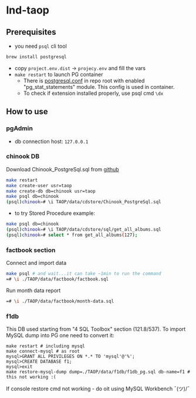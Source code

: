 # lnd-taop

## Prerequisites

- you need `psql` cli tool

```bash
brew install postgresql
```

- copy `project.env.dist` -> `projecy.env` and fill the vars
- `make restart` to launch PG container
  - There is [postgresql.conf](./postgresql.conf) in repo root with enabled "pg_stat_statements" module. This config is used in container.
  - To check if extension installed properly, use psql cmd `\dx`

## How to use

### pgAdmin

- db connection host: `127.0.0.1`

### chinook DB

Download Chinook_PostgreSql.sql from [github](https://github.com/lerocha/chinook-database/blob/master/ChinookDatabase/DataSources/Chinook_PostgreSql.sql)

```bash
make restart
make create-user usr=taop
make create-db db=chinook usr=taop
make psql db=chinook
(psql)chinook=# \i TAOP/data/cdstore/Chinook_PostgreSql.sql
```

- to try Stored Procedure example:

 ```bash
 make psql db=chinook
 (psql)chinook=# \i TAOP/data/cdstore/sql/get_all_albums.sql
 (psql)chinook=# select * from get_all_albums(127);
 ```

### factbook section

Connect and import data

```bash
make psql # and wait...it can take ~1min to run the command
=# \i ./TAOP/data/factbook/factbook.sql
```

Run month data report

```bash
=# \i ./TAOP/data/factbook/month-data.sql
```

### f1db

This DB used starting from "4 SQL Toolbox" section (121.8/537). To import MySQL dump into PG one need to convert it:

```console
make restart # including mysql
make connect-mysql # as root
mysql>GRANT ALL PRIVILEGES ON *.* TO 'mysql'@'%';
mysql>CREATE DATABASE f1;
mysql>exit
make restore-mysql-dump dump=./TAOP/data/f1db/f1db_pg.sql db-name=f1 # this not working :(
```

If console restore cmd not working - do oit using MySQL Workbench ¯\(ツ)/¯